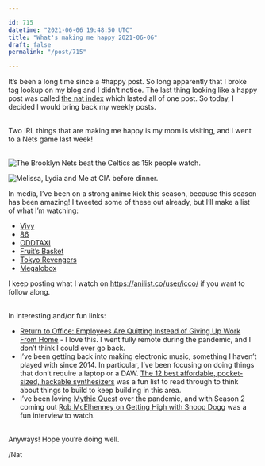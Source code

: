 ```yaml
---

id: 715
datetime: "2021-06-06 19:48:50 UTC"
title: "What's making me happy 2021-06-06"
draft: false
permalink: "/post/715"

---
```


It’s been a long time since a #happy post. So long apparently that I broke tag lookup on my blog and I didn’t notice. The last thing looking like a happy post was called [the nat index](https://writing.natwelch.com/post/704) which lasted all of one post. So today, I decided I would bring back my weekly posts.

\
Two IRL things that are making me happy is my mom is visiting, and I went to a Nets game last week!

\
 ![The Brooklyn Nets beat the Celtics as 15k people watch.](https://icco.imgix.net/photos/2021/8f0ad4b9-4492-41de-a32b-e967ae4b068f.jpeg)

 ![Melissa, Lydia and Me at CIA before dinner.](https://icco.imgix.net/photos/2021/b8107bc2-e198-4045-bc30-7f94bf9817a7.jpeg)

In media, I’ve been on a strong anime kick this season, because this season has been amazing! I tweeted some of these out already, but I’ll make a list of what I’m watching:

* [Vivy](https://en.wikipedia.org/wiki/Vivy:_Fluorite_Eye%27s_Song)
* [86](https://en.wikipedia.org/wiki/86_(novel_series))
* [ODDTAXI](https://en.wikipedia.org/wiki/Odd_Taxi)
* [Fruit’s Basket](https://en.wikipedia.org/wiki/Fruits_Basket_(2019_TV_series))
* [Tokyo Revengers](https://en.wikipedia.org/wiki/Tokyo_Revengers)
* [Megalobox](https://en.wikipedia.org/wiki/Megalobox)

I keep posting what I watch on <https://anilist.co/user/icco/> if you want to follow along.

\
In interesting and/or fun links:

* [Return to Office: Employees Are Quitting Instead of Giving Up Work From Home](https://www.bloomberg.com/news/articles/2021-06-01/return-to-office-employees-are-quitting-instead-of-giving-up-work-from-home) - I love this. I went fully remote during the pandemic, and I don’t think I could ever go back.
* I’ve been getting back into making electronic music, something I haven’t played with since 2014. In particular, I’ve been focusing on doing things that don’t require a laptop or a DAW. [The 12 best affordable, pocket-sized, hackable synthesizers](https://www.factmag.com/2017/07/22/best-affordable-small-hackable-open-source-synthesizers/) was a fun list to read through to think about things to build to keep building in this area.
* I’ve been loving [Mythic Quest](https://en.wikipedia.org/wiki/Mythic_Quest) over the pandemic, and with Season 2 coming out [Rob McElhenney on Getting High with Snoop Dogg](https://www.youtube.com/watch?v=joKpcx5hRJo) was a fun interview to watch.

\
Anyways! Hope you’re doing well. 

/Nat 

